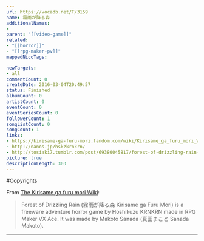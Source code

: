 ```yaml
---
url: https://vocadb.net/T/3159
name: 霧雨が降る森
additionalNames: 
- 
parent: "[[video-game]]"
related:
- "[[horror]]"
- "[[rpg-maker-pv]]"
mappedNicoTags:

newTargets:
- all
commentCount: 0
createDate: 2016-03-04T20:49:57
status: Finished
albumCount: 0
artistCount: 0
eventCount: 0
eventSeriesCount: 0
followerCount: 1
songListCount: 0
songCount: 1
links: 
- https://kirisame-ga-furu-mori.fandom.com/wiki/Kirisame_ga_furu_mori_Wiki
- http://nanos.jp/hskzkrnkrn/
- http://tosiaki7.tumblr.com/post/69380045817/forest-of-drizzling-rain-translation-complete
picture: true
descriptionLength: 303
---
```


#Copyrights

From [The Kirisame ga furu mori Wiki](https://kirisame-ga-furu-mori.fandom.com/wiki/Kirisame_ga_furu_mori_Wiki):
>Forest of Drizzling Rain (霧雨が降る森 Kirisame ga Furu Mori) is a freeware adventure horror game by Hoshikuzu KRNKRN made in RPG Maker VX Ace. It was made by Makoto Sanada (真田まこと Sanada Makoto).

---

